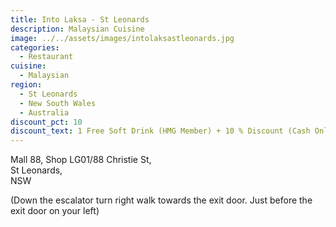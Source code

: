 ```yaml
---
title: Into Laksa - St Leonards
description: Malaysian Cuisine
image: ../../assets/images/intolaksastleonards.jpg
categories:
  - Restaurant
cuisine:
  - Malaysian
region:
  - St Leonards
  - New South Wales
  - Australia
discount_pct: 10
discount_text: 1 Free Soft Drink (HMG Member) + 10 % Discount (Cash Only)
---
```


Mall 88, Shop LG01/88 Christie St,\
St Leonards,\
NSW

(Down the escalator turn right walk towards the exit door. Just before the exit door on your left)
